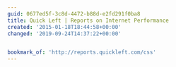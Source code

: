 ```yaml
---
guid: 0677ed5f-3c8d-4472-b88d-e2fd291f0ba8
title: Quick Left | Reports on Internet Performance
created: '2015-01-18T18:44:58+00:00'
changed: '2019-09-24T14:37:22+00:00'


bookmark_of: 'http://reports.quickleft.com/css'
---
```




